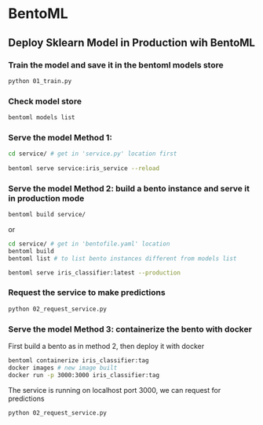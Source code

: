# BentoML
## Deploy Sklearn Model in Production wih BentoML

### Train the model and save it in the bentoml models store
```bash
python 01_train.py
```  

### Check model store
```bash
bentoml models list
```  

### Serve the model Method 1: 
```bash
cd service/ # get in 'service.py' location first
   
bentoml serve service:iris_service --reload
```
### Serve the model Method 2: build a bento instance and serve it in production mode
```bash 
bentoml build service/ 
```
or
```bash
cd service/ # get in 'bentofile.yaml' location 
bentoml build 
bentoml list # to list bento instances different from models list 
```
```bash
bentoml serve iris_classifier:latest --production
```
### Request the service to  make predictions
```bash
python 02_request_service.py 
```

### Serve the model Method 3: containerize the bento with docker
First build a bento as in method 2, then deploy it with docker
```bash
bentoml containerize iris_classifier:tag 
docker images # new image built 
docker run -p 3000:3000 iris_classifier:tag 
```

The service is running on localhost port 3000, we can request for predictions
```bash
python 02_request_service.py 
```
